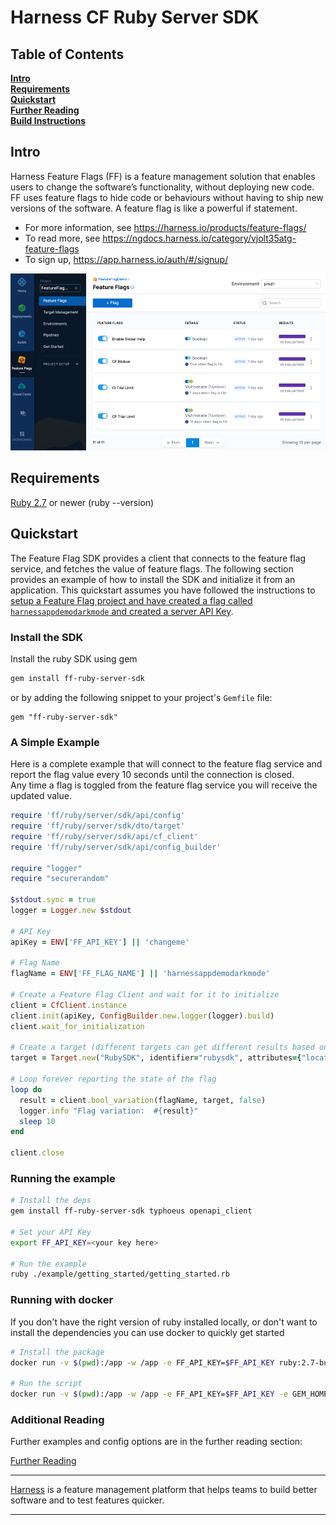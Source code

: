 Harness CF Ruby Server SDK
========================

## Table of Contents
**[Intro](#Intro)**<br>
**[Requirements](#Requirements)**<br>
**[Quickstart](#Quickstart)**<br>
**[Further Reading](docs/further_reading.md)**<br>
**[Build Instructions](docs/build.md)**<br>

## Intro

Harness Feature Flags (FF) is a feature management solution that enables users to change the software’s functionality, without deploying new code. FF uses feature flags to hide code or behaviours without having to ship new versions of the software. A feature flag is like a powerful if statement.
* For more information, see https://harness.io/products/feature-flags/
* To read more, see https://ngdocs.harness.io/category/vjolt35atg-feature-flags
* To sign up, https://app.harness.io/auth/#/signup/

![FeatureFlags](./docs/images/ff-gui.png)

## Requirements
[Ruby 2.7](https://www.ruby-lang.org/en/documentation/installation/) or newer (ruby --version)<br>

## Quickstart
The Feature Flag SDK provides a client that connects to the feature flag service, and fetches the value
of feature flags.   The following section provides an example of how to install the SDK and initialize it from
an application.
This quickstart assumes you have followed the instructions to [setup a Feature Flag project and have created a flag called `harnessappdemodarkmode` and created a server API Key](https://ngdocs.harness.io/article/1j7pdkqh7j-create-a-feature-flag#step_1_create_a_project).

### Install the SDK
Install the ruby SDK using gem
```bash
gem install ff-ruby-server-sdk
```
or by adding the following snippet to your project's `Gemfile` file:

```
gem "ff-ruby-server-sdk"
```

### A Simple Example
Here is a complete example that will connect to the feature flag service and report the flag value every 10 seconds until the connection is closed.  
Any time a flag is toggled from the feature flag service you will receive the updated value.

```ruby
require 'ff/ruby/server/sdk/api/config'
require 'ff/ruby/server/sdk/dto/target'
require 'ff/ruby/server/sdk/api/cf_client'
require 'ff/ruby/server/sdk/api/config_builder'

require "logger"
require "securerandom"

$stdout.sync = true
logger = Logger.new $stdout

# API Key
apiKey = ENV['FF_API_KEY'] || 'changeme'

# Flag Name
flagName = ENV['FF_FLAG_NAME'] || 'harnessappdemodarkmode'

# Create a Feature Flag Client and wait for it to initialize
client = CfClient.instance
client.init(apiKey, ConfigBuilder.new.logger(logger).build)
client.wait_for_initialization

# Create a target (different targets can get different results based on rules.  This include a custom attribute 'location')
target = Target.new("RubySDK", identifier="rubysdk", attributes={"location": "emea"})

# Loop forever reporting the state of the flag
loop do
  result = client.bool_variation(flagName, target, false)
  logger.info "Flag variation:  #{result}"
  sleep 10
end

client.close
```

### Running the example

```bash
# Install the deps
gem install ff-ruby-server-sdk typhoeus openapi_client

# Set your API Key
export FF_API_KEY=<your key here>

# Run the example
ruby ./example/getting_started/getting_started.rb
```

### Running with docker
If you don't have the right version of ruby installed locally, or don't want to install the dependencies you can
use docker to quickly get started

```bash
# Install the package
docker run -v $(pwd):/app -w /app -e FF_API_KEY=$FF_API_KEY ruby:2.7-buster gem install --install-dir ./gems ff-ruby-server-sdk typhoeus openapi_client

# Run the script
docker run -v $(pwd):/app -w /app -e FF_API_KEY=$FF_API_KEY -e GEM_HOME=/app/gems ruby:2.7-buster ruby ./example/getting_started/getting_started.rb
```

### Additional Reading

Further examples and config options are in the further reading section:

[Further Reading](docs/further_reading.md)


-------------------------
[Harness](https://www.harness.io/) is a feature management platform that helps teams to build better software and to
test features quicker.

-------------------------
